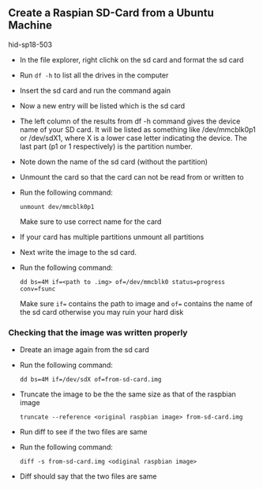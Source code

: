 ## Create a Raspian SD-Card from a Ubuntu Machine

hid-sp18-503

* In the file explorer, right clichk on the sd card and format the sd card
* Run ```df -h``` to list all the drives in the computer
* Insert the sd card and run the command again
* Now a new entry will be listed which is the sd card
* The left column of the results from df -h command gives the device name of your SD card.
  It will be listed as something like /dev/mmcblk0p1 or /dev/sdX1,
  where X is a lower case letter indicating the device.
  The last part (p1 or 1 respectively) is the partition number.
* Note down the name of the sd card (without the partition)
* Unmount the card so that the card can not be read from or written to
* Run the following command: 

  ```unmount dev/mmcblk0p1``` 

  Make sure to use correct name for the card
* If your card has multiple partitions unmount all partitions
* Next write the image to the sd card.
* Run the following command:

  ```dd bs=4M if=<path to .img> of=/dev/mmcblk0 status=progress conv=fsunc```
  
  Make sure ```if=``` contains the path to image and ```of=``` contains the name 
  of the sd card otherwise you may ruin your hard disk

### Checking that the image was written properly

* Dreate an image again from the sd card
* Run the following command:

  ```dd bs=4M if=/dev/sdX of=from-sd-card.img```
  
* Truncate the image to be the the same size as that of the raspbian image

  ```truncate --reference <original raspbian image> from-sd-card.img```
  
* Run diff to see if the two files are same
* Run the following command:

  ```diff -s from-sd-card.img <odiginal raspbian image>```
  
* Diff should say that the two files are same
